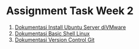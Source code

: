 # Assignment Task Week 2

1. [Dokumentasi Install Ubuntu Server diVMware](../week-2/Dokumentasi-Install-Ubuntu-Server.md)
2. [Dokumentasi Basic Shell Linux](../week-2/Dokumentasi-Basic-Shell-Linux.md)
3. [Dokumentasi Version Control Git](../week-2/Dokumentasi-Version-Control-Git.md)

